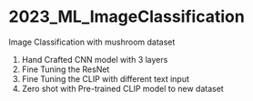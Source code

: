 # 2023_ML_ImageClassification
Image Classification with mushroom dataset

1. Hand Crafted CNN model with 3 layers
2. Fine Tuning the ResNet
3. Fine Tuning the CLIP with different text input
4. Zero shot with Pre-trained CLIP model to new dataset

